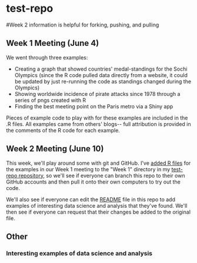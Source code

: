 test-repo
=========

#Week 2 information is helpful for forking, pushing, and pulling

## Week 1 Meeting (June 4)

We went through three examples: 

* Creating a graph that showed countries' medal-standings for the Sochi Olympics (since the R code pulled data directly from a website, it could be updated by just re-running the code as standings changed during the Olympics)
* Showing worldwide incidence of pirate attacks since 1978 through a series of pngs created with R
* Finding the best meeting point on the Paris metro via a Shiny app

Pieces of example code to play with for these examples are included in the .R files. All examples came from others' blogs-- full attribution is provided in the comments of the R code for each example.

## Week 2 Meeting (June 10)

This week, we'll play around some with git and GitHub. I've [added R files](https://github.com/geanders/test-repo/tree/master/Week_1_Meeting) for the examples in our Week 1 meeting to the "Week 1" directory in my [test-repo repository](https://github.com/geanders/test-repo), so we'll see if everyone can branch this repo to their own GitHub accounts and then pull it onto their own computers to try out the code. 

We'll also see if everyone can edit the [README](https://github.com/geanders/test-repo/blob/master/README.md) file in this repo to add examples of interesting data science and analysis that they've found. We'll then see if everyone can request that their changes be added to the original file.

## Other

### Interesting examples of data science and analysis